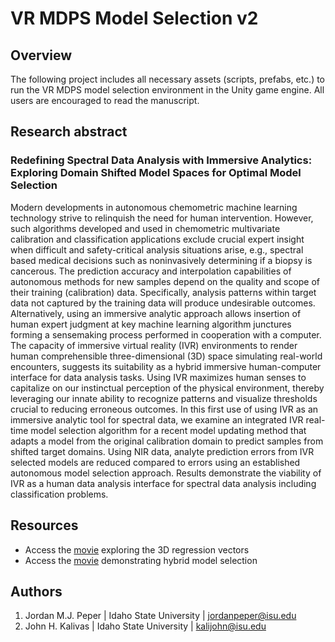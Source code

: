 # VR MDPS Model Selection v2
## Overview
The following project includes all necessary assets (scripts, prefabs, etc.) to run the VR MDPS model selection environment in the Unity game engine. All users are encouraged to read the manuscript.
## Research abstract
### Redefining Spectral Data Analysis with Immersive Analytics: Exploring Domain Shifted Model Spaces for Optimal Model Selection
Modern developments in autonomous chemometric machine learning technology strive to relinquish the need for human intervention. However, such algorithms developed and used in chemometric multivariate calibration and classification applications exclude crucial expert insight when difficult and safety-critical analysis situations arise, e.g., spectral based medical decisions such as noninvasively determining if a biopsy is cancerous. The prediction accuracy and interpolation capabilities of autonomous methods for new samples depend on the quality and scope of their training (calibration) data. Specifically, analysis patterns within target data not captured by the training data will produce undesirable outcomes. Alternatively, using an immersive analytic approach allows insertion of human expert judgment at key machine learning algorithm junctures forming a sensemaking process performed in cooperation with a computer. The capacity of immersive virtual reality (IVR) environments to render human comprehensible three-dimensional (3D) space simulating real-world encounters, suggests its suitability as a hybrid immersive human-computer interface for data analysis tasks. Using IVR maximizes human senses to capitalize on our instinctual perception of the physical environment, thereby leveraging our innate ability to recognize patterns and visualize thresholds crucial to reducing erroneous outcomes. In this first use of using IVR as an immersive analytic tool for spectral data, we examine an integrated IVR real-time model selection algorithm for a recent model updating method that adapts a model from the original calibration domain to predict samples from shifted target domains. Using NIR data, analyte prediction errors from IVR selected models are reduced compared to errors using an established autonomous model selection approach. Results demonstrate the viability of IVR as a human data analysis interface for spectral data analysis including classification problems. 
## Resources
* Access the [movie](https://youtu.be/6OcYhc3iI7Y?si=Uj26LH6ImHfFtWjo) exploring the 3D regression vectors
* Access the [movie](https://www.youtube.com/watch?v=jI9F4CSUSxo) demonstrating hybrid model selection
## Authors
1. Jordan M.J. Peper | Idaho State University | jordanpeper@isu.edu
2. John H. Kalivas | Idaho State University | kalijohn@isu.edu
